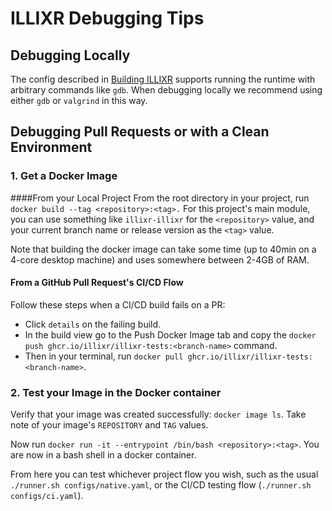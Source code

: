 # ILLIXR Debugging Tips

## Debugging Locally
The config described in [Building ILLIXR][1] supports running the runtime with arbitrary commands like `gdb`. When debugging locally we recommend using either `gdb` or `valgrind` in this way.

## Debugging Pull Requests or with a Clean Environment
### 1. Get a Docker Image
####From your Local Project
From the root directory in your project, run `docker build --tag <repository>:<tag>.` For this project's main module, you can use something like `illixr-illixr` for the `<repository>` value, and your current branch name or release version as the `<tag>` value.

Note that building the docker image can take some time (up to 40min on a 4-core desktop machine) and uses somewhere between 2-4GB of RAM.

#### From a GitHub Pull Request's CI/CD Flow
Follow these steps when a CI/CD build fails on a PR:

- Click `details` on the failing build.
- In the build view go to the Push Docker Image tab and copy the `docker push ghcr.io/illixr/illixr-tests:<branch-name>` command.
- Then in your terminal, run `docker pull ghcr.io/illixr/illixr-tests:<branch-name>`.

### 2. Test your Image in the Docker container
Verify that your image was created successfully: `docker image ls`. Take note of your image's `REPOSITORY` and `TAG` values.

Now run `docker run -it --entrypoint /bin/bash <repository>:<tag>`. You are now in a bash shell in a docker container.

From here you can test whichever project flow you wish, such as the usual `./runner.sh configs/native.yaml`, or the CI/CD testing flow (`./runner.sh configs/ci.yaml`).

[1]: building_illixr.md
